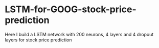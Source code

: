 # LSTM-for-GOOG-stock-price-prediction
Here I build a LSTM network with 200 neurons, 4 layers and 4 dropout layers for stock price prediction
